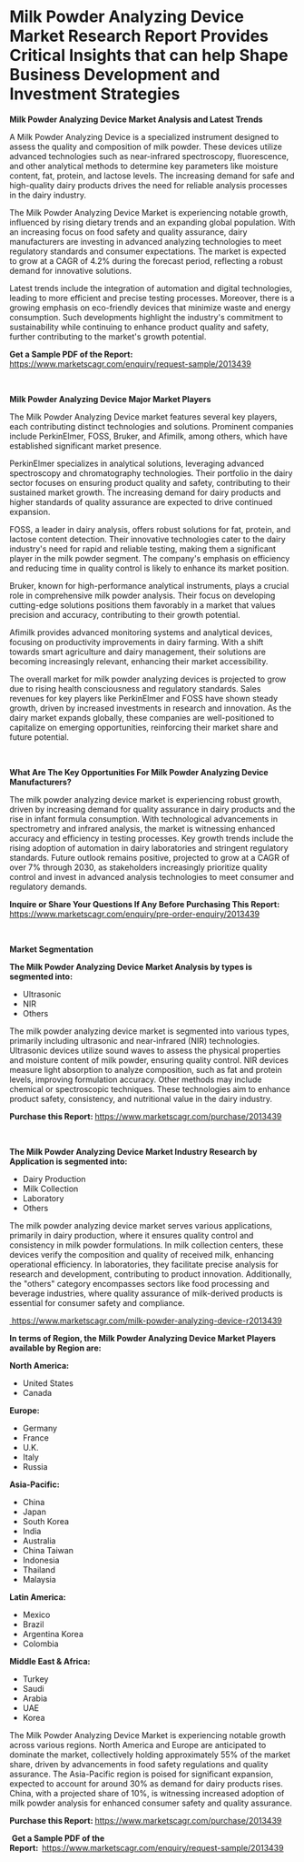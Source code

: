 <p><h1>Milk Powder Analyzing Device Market Research Report Provides Critical Insights that can help Shape Business Development and Investment Strategies</h1></p><p><strong>Milk Powder Analyzing Device Market Analysis and Latest Trends</strong></p>
<p><p>A Milk Powder Analyzing Device is a specialized instrument designed to assess the quality and composition of milk powder. These devices utilize advanced technologies such as near-infrared spectroscopy, fluorescence, and other analytical methods to determine key parameters like moisture content, fat, protein, and lactose levels. The increasing demand for safe and high-quality dairy products drives the need for reliable analysis processes in the dairy industry.</p><p>The Milk Powder Analyzing Device Market is experiencing notable growth, influenced by rising dietary trends and an expanding global population. With an increasing focus on food safety and quality assurance, dairy manufacturers are investing in advanced analyzing technologies to meet regulatory standards and consumer expectations. The market is expected to grow at a CAGR of 4.2% during the forecast period, reflecting a robust demand for innovative solutions.</p><p>Latest trends include the integration of automation and digital technologies, leading to more efficient and precise testing processes. Moreover, there is a growing emphasis on eco-friendly devices that minimize waste and energy consumption. Such developments highlight the industry's commitment to sustainability while continuing to enhance product quality and safety, further contributing to the market's growth potential.</p></p>
<p><strong>Get a Sample PDF of the Report:&nbsp;</strong> <a href="https://www.marketscagr.com/enquiry/request-sample/2013439?utm_campaign=2634&utm_medium=2&utm_source=Github&utm_content=ia&utm_term=12042025&utm_id=milk-powder-analyzing-device">https://www.marketscagr.com/enquiry/request-sample/2013439</a></p>
<p>&nbsp;</p>
<p><strong>Milk Powder Analyzing Device Major Market Players</strong></p>
<p><p>The Milk Powder Analyzing Device market features several key players, each contributing distinct technologies and solutions. Prominent companies include PerkinElmer, FOSS, Bruker, and Afimilk, among others, which have established significant market presence.</p><p>PerkinElmer specializes in analytical solutions, leveraging advanced spectroscopy and chromatography technologies. Their portfolio in the dairy sector focuses on ensuring product quality and safety, contributing to their sustained market growth. The increasing demand for dairy products and higher standards of quality assurance are expected to drive continued expansion.</p><p>FOSS, a leader in dairy analysis, offers robust solutions for fat, protein, and lactose content detection. Their innovative technologies cater to the dairy industry's need for rapid and reliable testing, making them a significant player in the milk powder segment. The company's emphasis on efficiency and reducing time in quality control is likely to enhance its market position.</p><p>Bruker, known for high-performance analytical instruments, plays a crucial role in comprehensive milk powder analysis. Their focus on developing cutting-edge solutions positions them favorably in a market that values precision and accuracy, contributing to their growth potential.</p><p>Afimilk provides advanced monitoring systems and analytical devices, focusing on productivity improvements in dairy farming. With a shift towards smart agriculture and dairy management, their solutions are becoming increasingly relevant, enhancing their market accessibility.</p><p>The overall market for milk powder analyzing devices is projected to grow due to rising health consciousness and regulatory standards. Sales revenues for key players like PerkinElmer and FOSS have shown steady growth, driven by increased investments in research and innovation. As the dairy market expands globally, these companies are well-positioned to capitalize on emerging opportunities, reinforcing their market share and future potential.</p></p>
<p>&nbsp;</p>
<p><strong>What Are The Key Opportunities For Milk Powder Analyzing Device Manufacturers?</strong></p>
<p><p>The milk powder analyzing device market is experiencing robust growth, driven by increasing demand for quality assurance in dairy products and the rise in infant formula consumption. With technological advancements in spectrometry and infrared analysis, the market is witnessing enhanced accuracy and efficiency in testing processes. Key growth trends include the rising adoption of automation in dairy laboratories and stringent regulatory standards. Future outlook remains positive, projected to grow at a CAGR of over 7% through 2030, as stakeholders increasingly prioritize quality control and invest in advanced analysis technologies to meet consumer and regulatory demands.</p></p>
<p><strong>Inquire or Share Your Questions If Any Before Purchasing This Report:</strong> <a href="https://www.marketscagr.com/enquiry/pre-order-enquiry/2013439?utm_campaign=2634&utm_medium=2&utm_source=Github&utm_content=ia&utm_term=12042025&utm_id=milk-powder-analyzing-device">https://www.marketscagr.com/enquiry/pre-order-enquiry/2013439</a></p>
<p>&nbsp;</p>
<p><strong>Market Segmentation</strong></p>
<p><strong>The Milk Powder Analyzing Device Market Analysis by types is segmented into:</strong></p>
<p><ul><li>Ultrasonic</li><li>NIR</li><li>Others</li></ul></p>
<p><p>The milk powder analyzing device market is segmented into various types, primarily including ultrasonic and near-infrared (NIR) technologies. Ultrasonic devices utilize sound waves to assess the physical properties and moisture content of milk powder, ensuring quality control. NIR devices measure light absorption to analyze composition, such as fat and protein levels, improving formulation accuracy. Other methods may include chemical or spectroscopic techniques. These technologies aim to enhance product safety, consistency, and nutritional value in the dairy industry.</p></p>
<p><strong>Purchase this Report:&nbsp;</strong><a href="https://www.marketscagr.com/purchase/2013439?utm_campaign=2634&utm_medium=2&utm_source=Github&utm_content=ia&utm_term=12042025&utm_id=milk-powder-analyzing-device">https://www.marketscagr.com/purchase/2013439</a></p>
<p>&nbsp;</p>
<p><strong>The Milk Powder Analyzing Device Market Industry Research by Application is segmented into:</strong></p>
<p><ul><li>Dairy Production</li><li>Milk Collection</li><li>Laboratory</li><li>Others</li></ul></p>
<p><p>The milk powder analyzing device market serves various applications, primarily in dairy production, where it ensures quality control and consistency in milk powder formulations. In milk collection centers, these devices verify the composition and quality of received milk, enhancing operational efficiency. In laboratories, they facilitate precise analysis for research and development, contributing to product innovation. Additionally, the "others" category encompasses sectors like food processing and beverage industries, where quality assurance of milk-derived products is essential for consumer safety and compliance.</p></p>
<p><a href="https://www.marketscagr.com/milk-powder-analyzing-device-r2013439?utm_campaign=2634&utm_medium=2&utm_source=Github&utm_content=ia&utm_term=12042025&utm_id=milk-powder-analyzing-device">&nbsp;https://www.marketscagr.com/milk-powder-analyzing-device-r2013439</a></p>
<p><strong>In terms of Region, the Milk Powder Analyzing Device Market Players available by Region are:</strong></p>
<p>
    <p> <strong> North America: </strong>
        <ul>
            <li>United States</li>
            <li>Canada</li>
        </ul>
        </p> 
    <p> <strong> Europe: </strong>
        <ul>
            <li>Germany</li>
            <li>France</li>
            <li>U.K.</li>
            <li>Italy</li>
            <li>Russia</li>
        </ul>
        </p> 
    <p> <strong> Asia-Pacific: </strong>
        <ul>
            <li>China</li>
            <li>Japan</li>
            <li>South Korea</li>
            <li>India</li>
            <li>Australia</li>
            <li>China Taiwan</li>
            <li>Indonesia</li>
            <li>Thailand</li>
            <li>Malaysia</li>
        </ul>
        </p> 
    <p> <strong> Latin America: </strong>
        <ul>
            <li>Mexico</li>
            <li>Brazil</li>
            <li>Argentina Korea</li>
            <li>Colombia</li>
        </ul>
        </p> 
    <p> <strong> Middle East & Africa: </strong>
        <ul>
            <li>Turkey</li>
            <li>Saudi</li>
            <li>Arabia</li>
            <li>UAE</li>
            <li>Korea</li>
        </ul>
    </p>
    </p>
<p><p>The Milk Powder Analyzing Device Market is experiencing notable growth across various regions. North America and Europe are anticipated to dominate the market, collectively holding approximately 55% of the market share, driven by advancements in food safety regulations and quality assurance. The Asia-Pacific region is poised for significant expansion, expected to account for around 30% as demand for dairy products rises. China, with a projected share of 10%, is witnessing increased adoption of milk powder analysis for enhanced consumer safety and quality assurance.</p></p>
<p><strong>Purchase this Report: </strong><a href="https://www.marketscagr.com/purchase/2013439?utm_campaign=2634&utm_medium=2&utm_source=Github&utm_content=ia&utm_term=12042025&utm_id=milk-powder-analyzing-device">https://www.marketscagr.com/purchase/2013439</a></p>
<p>&nbsp;<strong>Get a Sample PDF of the Report:&nbsp;&nbsp;</strong><a href="https://www.marketscagr.com/enquiry/request-sample/2013439?utm_campaign=2634&utm_medium=2&utm_source=Github&utm_content=ia&utm_term=12042025&utm_id=milk-powder-analyzing-device">https://www.marketscagr.com/enquiry/request-sample/2013439</a></p>
<p><strong></strong></p>
<p><p></p><p></p><p></p></p>